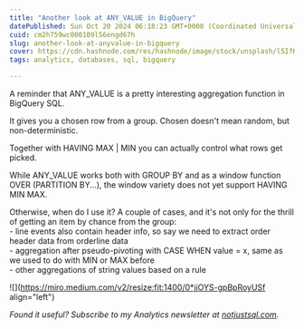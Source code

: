 ```yaml
---
title: "Another look at ANY_VALUE in BigQuery"
datePublished: Sun Oct 20 2024 06:18:23 GMT+0000 (Coordinated Universal Time)
cuid: cm2h759wc000109l56engd67h
slug: another-look-at-anyvalue-in-bigquery
cover: https://cdn.hashnode.com/res/hashnode/image/stock/unsplash/l5IfKMJVTFs/upload/b7b55994c7d8c0a1a1775f41ed5d6389.jpeg
tags: analytics, databases, sql, bigquery

---
```


A reminder that ANY\_VALUE is a pretty interesting aggregation function in BigQuery SQL.

It gives you a chosen row from a group. Chosen doesn't mean random, but non-deterministic.

Together with HAVING MAX | MIN you can actually control what rows get picked.

While ANY\_VALUE works both with GROUP BY and as a window function OVER (PARTITION BY...), the window variety does not yet support HAVING MIN MAX.

Otherwise, when do I use it? A couple of cases, and it's not only for the thrill of getting an item by chance from the group:  
\- line events also contain header info, so say we need to extract order header data from orderline data  
\- aggregation after pseudo-pivoting with CASE WHEN value = x, same as we used to do with MIN or MAX before  
\- other aggregations of string values based on a rule

![](https://miro.medium.com/v2/resize:fit:1400/0*jjOYS-gpBpRoyUSf align="left")

*Found it useful? Subscribe to my Analytics newsletter at* [*notjustsql.com*](https://notjustsql.com)*.*